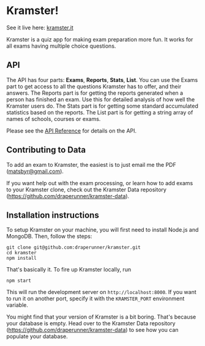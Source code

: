 # Kramster!
See it live here: [kramster.it](https://kramster.it)

Kramster is a quiz app for making exam preparation more fun. It works for all exams having multiple choice questions.

## API
The API has four parts: __Exams__, __Reports__, __Stats__, __List__.
You can use the Exams part to get access to all the questions Kramster has to offer, and their answers.
The Reports part is for getting the reports generated when a person has finished an exam.
Use this for detailed analysis of how well the Kramster users do.
The Stats part is for getting some standard accumulated statistics based on the reports.
The List part is for getting a string array of names of schools, courses or exams.

Please see the [API Reference](https://github.com/draperunner/Kramster/wiki/API-Reference) for details on the API.

## Contributing to Data
To add an exam to Kramster, the easiest is to just email me the PDF (matsbyr@gmail.com).

If you want help out with the exam processing, or learn how to add exams to your Kramster clone,
check out the Kramster Data repository (https://github.com/draperunner/kramster-data).

## Installation instructions

To setup Kramster on your machine, you will first need to install Node.js and MongoDB. Then, follow the steps:

```
git clone git@github.com:draperunner/kramster.git
cd kramster
npm install
```

That's basically it. To fire up Kramster locally, run
```
npm start
```
This will run the development server on `http://localhost:8000`.
If you want to run it on another port, specify it with the `KRAMSTER_PORT` environment variable.

You might find that your version of Kramster is a bit boring. That's because your database is empty.
Head over to the Kramster Data repository (https://github.com/draperunner/kramster-data) to see how you can populate
your database.
